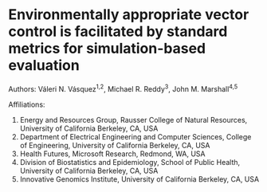 # Environmentally appropriate vector control is facilitated by standard metrics for simulation-based evaluation

Authors: Váleri N. Vásquez<sup>1,2</sup>, Michael R. Reddy<sup>3</sup>, John M. Marshall<sup>4,5</sup>

Affiliations: 
1. Energy and Resources Group, Rausser College of Natural Resources, University of California Berkeley, CA, USA
2. Department of Electrical Engineering and Computer Sciences, College of Engineering, University of California Berkeley, CA, USA
3. Health Futures, Microsoft Research, Redmond, WA, USA
4. Division of Biostatistics and Epidemiology, School of Public Health, University of California Berkeley, CA, USA  
5. Innovative Genomics Institute, University of California Berkeley, CA, USA
